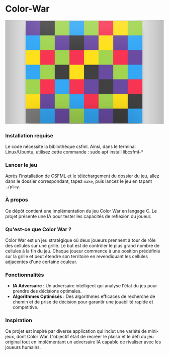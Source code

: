 # Color-War

![Capture d'écran du jeu Filler](assets/Filler-on-GamePigeon.jpg)

### Installation requise 

Le code nécessite la bibliothèque csfml. Ainsi, dans le terminal Linux/Ubuntu, utilisez cette commande :
sudo apt install libcsfml-*

### Lancer le jeu

Après l'installation de CSFML et le téléchargement du dossier du jeu, allez dans le dossier correspondant, tapez `make`, puis lancez le jeu en tapant `./play`.

### À propos

Ce dépôt contient une implémentation du jeu Color War en langage C. Le projet présente une IA pour tester les capacités de reflexion du joueur.

### Qu'est-ce que Color War ?

Color War est un jeu stratégique où deux joueurs prennent à tour de rôle des cellules sur une grille. Le but est de contrôler le plus grand nombre de cellules à la fin du jeu. Chaque joueur commence à une position prédéfinie sur la grille et peut étendre son territoire en revendiquant les cellules adjacentes d'une certaine couleur.

### Fonctionnalités

- **IA Adversaire** : Un adversaire intelligent qui analyse l'état du jeu pour prendre des décisions optimales.
- **Algorithmes Optimisés** : Des algorithmes efficaces de recherche de chemin et de prise de décision pour garantir une jouabilité rapide et compétitive.

### Inspiration

Ce projet est inspiré par diverse application qui inclut une variété de mini-jeux, dont Color War. L'objectif était de recréer le plaisir et le défi du jeu original tout en implémentant un adversaire IA capable de rivaliser avec les joueurs humains.
